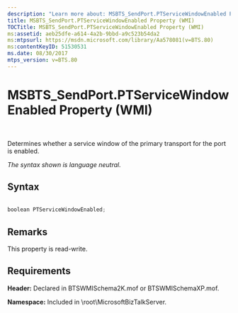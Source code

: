 ```yaml
---
description: "Learn more about: MSBTS_SendPort.PTServiceWindowEnabled Property (WMI)"
title: MSBTS_SendPort.PTServiceWindowEnabled Property (WMI)
TOCTitle: MSBTS_SendPort.PTServiceWindowEnabled Property (WMI)
ms:assetid: aeb25dfe-a614-4a2b-9bbd-a9c523b54da2
ms:mtpsurl: https://msdn.microsoft.com/library/Aa578081(v=BTS.80)
ms:contentKeyID: 51530531
ms.date: 08/30/2017
mtps_version: v=BTS.80
---
```


# MSBTS\_SendPort.PTServiceWindowEnabled Property (WMI)

 

Determines whether a service window of the primary transport for the port is enabled.

*The syntax shown is language neutral.*

## Syntax

```C#
  
boolean PTServiceWindowEnabled;  
```

## Remarks

This property is read-write.

## Requirements

**Header:** Declared in BTSWMISchema2K.mof or BTSWMISchemaXP.mof.

**Namespace:** Included in \\root\\MicrosoftBizTalkServer.

